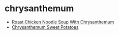 # chrysanthemum

 * [Roast Chicken Noodle Soup With Chrysanthemum](../index/r/roast-chicken-noodle-soup-with-chrysanthemum-232259.json)
 * [Chrysanthemum Sweet Potatoes](../index/c/chrysanthemum-sweet-potatoes.json)
